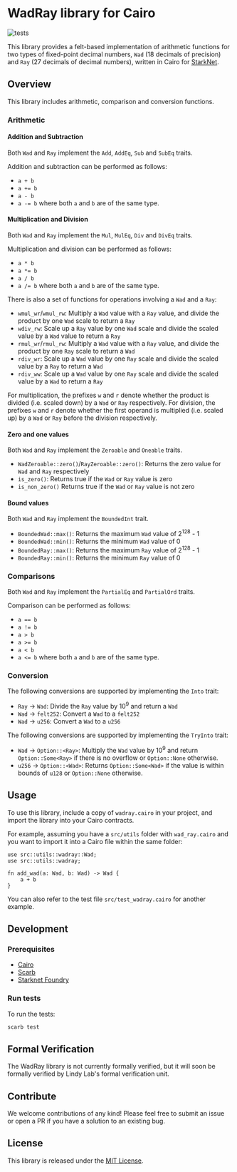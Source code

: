 # WadRay library for Cairo

![tests](https://github.com/lindy-labs/cairo-wadray/actions/workflows/tests.yml/badge.svg)

This library provides a felt-based implementation of arithmetic functions for two types of fixed-point decimal numbers, `Wad` (18 decimals of precision) and `Ray` (27 decimals of decimal numbers), written in Cairo for [StarkNet](https://docs.cairo-lang.org/index.html).

## Overview

This library includes arithmetic, comparison and conversion functions.

### Arithmetic

#### Addition and Subtraction

Both `Wad` and `Ray` implement the `Add`, `AddEq`, `Sub` and `SubEq` traits.

Addition and subtraction can be performed as follows:
- `a + b`
- `a += b`
- `a - b`
- `a -= b`
where both `a` and `b` are of the same type.

#### Multiplication and Division

Both `Wad` and `Ray` implement the `Mul`, `MulEq`, `Div` and `DivEq` traits.

Multiplication and division can be performed as follows:
- `a * b`
- `a *= b`
- `a / b`
- `a /= b`
where both `a` and `b` are of the same type.

There is also a set of functions for operations involving a `Wad` and a `Ray`:
- `wmul_wr`/`wmul_rw`: Multiply a `Wad` value with a `Ray` value, and divide the product by one `Wad` scale to return a `Ray`
- `wdiv_rw`: Scale up a `Ray` value by one `Wad` scale and divide the scaled value by a `Wad` value to return a `Ray`
- `rmul_wr`/`rmul_rw`: Multiply a `Wad` value with a `Ray` value, and divide the product by one `Ray` scale to return a `Wad`
- `rdiv_wr`: Scale up a `Wad` value by one `Ray` scale and divide the scaled value by a `Ray` to return a `Wad`
- `rdiv_ww`: Scale up a `Wad` value by one `Ray` scale and divide the scaled value by a `Wad` to return a `Ray`

For multiplication, the prefixes `w` and `r` denote whether the product is divided (i.e. scaled down) by a `Wad` or `Ray` respectively. For division, the prefixes `w` and `r` denote whether the first operand is multiplied (i.e. scaled up) by a `Wad` or `Ray` before the division respectively.

#### Zero and one values

Both `Wad` and `Ray` implement the `Zeroable` and `Oneable` traits.
- `WadZeroable::zero()`/`RayZeroable::zero()`: Returns the zero value for `Wad` and `Ray` respectively
- `is_zero()`: Returns true if the `Wad` or `Ray` value is zero
- `is_non_zero()` Returns true if the `Wad` or `Ray` value is not zero

#### Bound values

Both `Wad` and `Ray` implement the `BoundedInt` trait.
- `BoundedWad::max()`: Returns the maximum `Wad` value of 2<sup>128</sup> - 1
- `BoundedWad::min()`: Returns the minimum `Wad` value of 0
- `BoundedRay::max()`: Returns the maximum `Ray` value of 2<sup>128</sup> - 1
- `BoundedRay::min()`: Returns the minimum `Ray` value of 0

### Comparisons

Both `Wad` and `Ray` implement the `PartialEq` and `PartialOrd` traits.

Comparison can be performed as follows:
- `a == b`
- `a != b`
- `a > b`
- `a >= b`
- `a < b`
- `a <= b`
where both `a` and `b` are of the same type.

### Conversion

The following conversions are supported by implementing the `Into` trait:
- `Ray` -> `Wad`: Divide the `Ray` value by 10<sup>9</sup> and return a `Wad`
- `Wad` -> `felt252`: Convert a `Wad` to a `felt252`
- `Wad` -> `u256`: Convert a `Wad` to a `u256`

The following conversions are supported by implementing the `TryInto` trait:
- `Wad` -> `Option::<Ray>`: Multiply the `Wad` value by 10<sup>9</sup> and return `Option::Some<Ray>` if there is no overflow or `Option::None` otherwise.
- `u256` -> `Option::<Wad>`: Returns `Option::Some<Wad>` if the value is within bounds of `u128` or `Option::None` otherwise.

## Usage

To use this library, include a copy of `wadray.cairo` in your project, and import the library into your Cairo contracts.

For example, assuming you have a `src/utils` folder with `wad_ray.cairo` and you want to import it into a Cairo file within the same folder:

```cairo
use src::utils::wadray::Wad;
use src::utils::wadray;

fn add_wad(a: Wad, b: Wad) -> Wad {
    a + b
}
```

You can also refer to the test file `src/test_wadray.cairo` for another example.

## Development

### Prerequisites

- [Cairo](https://github.com/starkware-libs/cairo)
- [Scarb](https://docs.swmansion.com/scarb)
- [Starknet Foundry](https://github.com/foundry-rs/starknet-foundry)

### Run tests

To run the tests:

```bash
scarb test
```

## Formal Verification
The WadRay library is not currently formally verified, but it will soon be formally verified by Lindy Lab's formal verification unit. 


## Contribute

We welcome contributions of any kind! Please feel free to submit an issue or open a PR if you have a solution to an existing bug.

## License

This library is released under the [MIT License](LICENSE).
